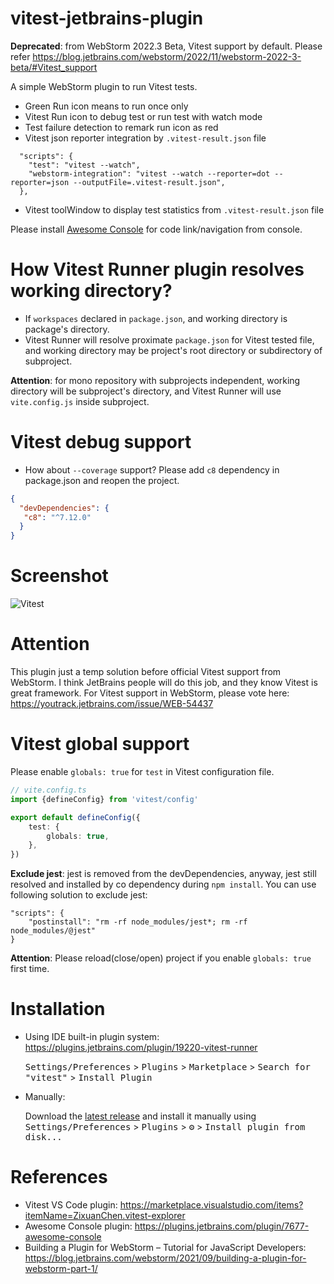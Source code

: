 # vitest-jetbrains-plugin

**Deprecated**: from WebStorm 2022.3 Beta, Vitest support by default. Please refer https://blog.jetbrains.com/webstorm/2022/11/webstorm-2022-3-beta/#Vitest_support

<!-- Plugin description -->
A simple WebStorm plugin to run Vitest tests.

* Green Run icon means to run once only
* Vitest Run icon to debug test or run test with watch mode
* Test failure detection to remark run icon as red
* Vitest json reporter integration by `.vitest-result.json` file

```
  "scripts": {
    "test": "vitest --watch",
    "webstorm-integration": "vitest --watch --reporter=dot --reporter=json --outputFile=.vitest-result.json",
  },
```

* Vitest toolWindow to display test statistics from `.vitest-result.json` file

Please install [Awesome Console](https://plugins.jetbrains.com/plugin/7677-awesome-console) for code link/navigation from console.

<!-- Plugin description end -->

# How Vitest Runner plugin resolves working directory?
          
* If `workspaces` declared in `package.json`, and working directory is package's directory.
* Vitest Runner will resolve proximate `package.json` for Vitest tested file, and working directory may be project's root directory or subdirectory of subproject.
                
**Attention**: for mono repository with subprojects independent, working directory will be subproject's directory, 
and Vitest Runner will use `vite.config.js` inside subproject. 

# Vitest debug support

* How about `--coverage` support? Please add `c8` dependency in package.json and reopen the project.

```json
{
  "devDependencies": {
   "c8": "^7.12.0"
  }
}
```

# Screenshot

![Vitest](screenshot.png)

# Attention

This plugin just a temp solution before official Vitest support from WebStorm.
I think JetBrains people will do this job, and they know Vitest is great framework.
For Vitest support in WebStorm, please vote here: https://youtrack.jetbrains.com/issue/WEB-54437

# Vitest global support

Please enable `globals: true` for `test` in Vitest configuration file.

```typescript
// vite.config.ts
import {defineConfig} from 'vitest/config'

export default defineConfig({
    test: {
        globals: true,
    },
})
```
          
**Exclude jest**: jest is removed from the devDependencies, anyway, jest still resolved and installed by co dependency during `npm install`. 
You can use following solution to exclude jest: 

```
"scripts": {
    "postinstall": "rm -rf node_modules/jest*; rm -rf node_modules/@jest"
}
```

**Attention**: Please reload(close/open) project if you enable `globals: true` first time.

# Installation

- Using IDE built-in plugin system: https://plugins.jetbrains.com/plugin/19220-vitest-runner

  <kbd>Settings/Preferences</kbd> > <kbd>Plugins</kbd> > <kbd>Marketplace</kbd> > <kbd>Search for "vitest"</kbd> >
  <kbd>Install Plugin</kbd>

- Manually:

  Download the [latest release](https://github.com/linux-china/vitest-jetbrains-plugin/releases/latest) and install it manually using
  <kbd>Settings/Preferences</kbd> > <kbd>Plugins</kbd> > <kbd>⚙️</kbd> > <kbd>Install plugin from disk...</kbd>

# References

* Vitest VS Code plugin: https://marketplace.visualstudio.com/items?itemName=ZixuanChen.vitest-explorer
* Awesome Console plugin: https://plugins.jetbrains.com/plugin/7677-awesome-console
* Building a Plugin for WebStorm – Tutorial for JavaScript Developers: https://blog.jetbrains.com/webstorm/2021/09/building-a-plugin-for-webstorm-part-1/